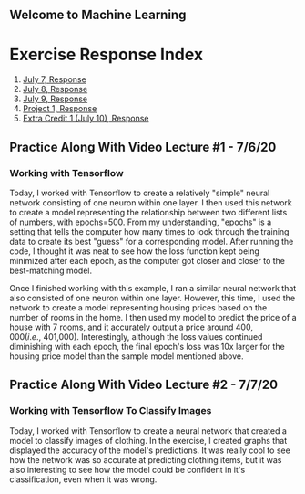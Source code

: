 ## Welcome to Machine Learning

# Exercise Response Index
1. [July 7, Response](https://csstarfish.github.io/Machine-Learning/July7Response)
2. [July 8, Response](https://csstarfish.github.io/Machine-Learning/July8Response)
3. [July 9, Response](https://csstarfish.github.io/Machine-Learning/July9Response)
4. [Project 1, Response](https://csstarfish.github.io/Machine-Learning/Project1Response)
5. [Extra Credit 1 (July 10), Response](https://csstarfish.github.io/Machine-Learning/ExtraCreditResponse)






## Practice Along With Video Lecture #1 - 7/6/20
### Working with Tensorflow

Today, I worked with Tensorflow to create a relatively "simple" neural network consisting of one neuron within one layer.  I then used this network to create a model representing the relationship between two different lists of numbers, with epochs=500.  From my understanding, "epochs" is a setting that tells the computer how many times to look through the training data to create its best "guess" for a corresponding model.  After running the code, I thought it was neat to see how the loss function kept being minimized after each epoch, as the computer got closer and closer to the best-matching model.

Once I finished working with this example, I ran a similar neural network that also consisted of one neuron within one layer.  However, this time, I used the network to create a model representing housing prices based on the number of rooms in the home.  I then used my model to predict the price of a house with 7 rooms, and it accurately output a price around $400,000 (i.e., ~$401,000).  Interestingly, although the loss values continued diminishing with each epoch, the final epoch's loss was 10x larger for the housing price model than the sample model mentioned above.

## Practice Along With Video Lecture #2 - 7/7/20
### Working with Tensorflow To Classify Images

Today, I worked with Tensorflow to create a neural network that created a model to classify images of clothing.  In the exercise, I created graphs that displayed the accuracy of the model's predictions.  It was really cool to see how the network was so accurate at predicting clothing items, but it was also interesting to see how the model could be confident in it's classification, even when it was wrong.
